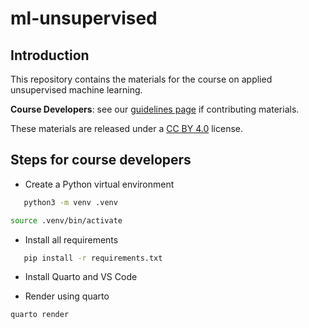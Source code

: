 # ml-unsupervised

## Introduction

This repository contains the materials for the course on applied unsupervised machine learning.

**Course Developers**: see our [guidelines page](https://cambiotraining.github.io/quarto-course-template/materials.html) if contributing materials.

These materials are released under a [CC BY 4.0](LICENSE.md) license.

## Steps for course developers

* Create a Python virtual environment

```bash
   python3 -m venv .venv
```

```bash
source .venv/bin/activate
```

* Install all requirements

```bash
   pip install -r requirements.txt
```

* Install Quarto and VS Code

<!--* Preview Quarto markdown-->

* Render using quarto

```python
quarto render
```

